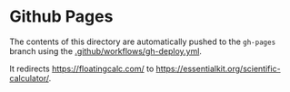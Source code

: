 # Github Pages

The contents of this directory are automatically pushed to the `gh-pages` branch using the [.github/workflows/gh-deploy.yml](../.github/workflows/gh-deploy.yml).


It redirects https://floatingcalc.com/ to https://essentialkit.org/scientific-calculator/.
